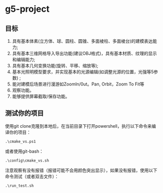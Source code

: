 # g5-project

## 目标

1. 具有基本体素(立方体、球、圆柱、圆锥、多面棱柱、多面棱台)的建模表达能力;
2. 具有基本三维网格导入导出功能(建议OBJ格式)，具有基本材质、纹理的显示和编辑能力;
3. 具有基本几何变换功能(旋转、平移、缩放等);
4. 基本光照明模型要求，并实现基本的光源编辑(如调整光源的位置，光强等5参数) ;
5. 能对建模后场景进行漫游如ZoomIn/0ut。Pan, Orbit，Zoom To Fit等
6. 观察功能。
7. 能够提供屏幕截取/保存功能。

## 测试你的项目

使用git clone克隆到本地后，在当前目录下打开powershell，执行以下命令来编译你的项目：
```
.\cmake_vs.ps1
```
或者使用git-bash：
```
.\config\cmake_vs.sh
```
注意观察有没有报错（报错可能不会用颜色突出显示），如果没有报错，使用以下命令测试（或者双击文件）：
```
.\run_test.sh
```